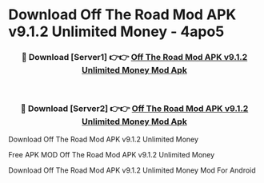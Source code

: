 # Download Off The Road Mod APK v9.1.2 Unlimited Money - 4apo5



<div align="center">
<h3>🔴 Download [Server1] 👉👉 <a href="https://momento.my/?title=Off_The_Road_Mod_APK_v9.1.2_Unlimited_Money">Off The Road Mod APK v9.1.2 Unlimited Money Mod Apk</a></h3><br>

<h3>🔴 Download [Server2] 👉👉 <a href="https://momento.my/?title=Off_The_Road_Mod_APK_v9.1.2_Unlimited_Money">Off The Road Mod APK v9.1.2 Unlimited Money Mod Apk</a></h3>
</div>



Download Off The Road Mod APK v9.1.2 Unlimited Money 

Free APK MOD Off The Road Mod APK v9.1.2 Unlimited Money 

Download Off The Road Mod APK v9.1.2 Unlimited Money Mod For Android
